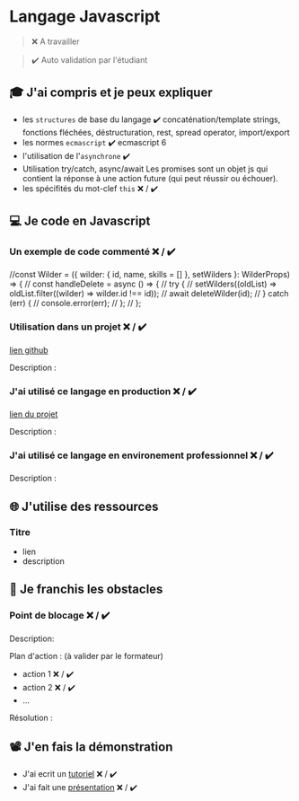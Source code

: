 # Langage Javascript

> ❌ A travailler

> ✔️ Auto validation par l'étudiant

## 🎓 J'ai compris et je peux expliquer

- les `structures` de base du langage ✔️
concaténation/template strings, fonctions fléchées, déstructuration, rest, spread operator, import/export
- les normes `ecmascript` ✔️
ecmascript 6
- l'utilisation de l'`asynchrone` ✔️
- Utilisation try/catch, async/await
Les promises sont un objet js qui contient la réponse à une action future (qui peut réussir ou échouer). 
- les spécifités du mot-clef `this` ❌ / ✔️

## 💻 Je code en Javascript

### Un exemple de code commenté ❌ / ✔️

//const Wilder = ({ wilder: { id, name, skills = [] }, setWilders }: WilderProps) => {
//  const handleDelete = async () => {
//    try {
//      setWilders((oldList) => oldList.filter((wilder) => wilder.id !== id));
//      await deleteWilder(id);
//    } catch (err) {
//      console.error(err);
//    };
//  }; 

### Utilisation dans un projet ❌ / ✔️

[lien github](...)

Description :

### J'ai utilisé ce langage en production ❌ / ✔️

[lien du projet](...)

Description :

### J'ai utilisé ce langage en environement professionnel ❌ / ✔️

Description :

## 🌐 J'utilise des ressources

### Titre

- lien
- description

## 🚧 Je franchis les obstacles

### Point de blocage ❌ / ✔️

Description:

Plan d'action : (à valider par le formateur)

- action 1 ❌ / ✔️
- action 2 ❌ / ✔️
- ...

Résolution :

## 📽️ J'en fais la démonstration

- J'ai ecrit un [tutoriel](...) ❌ / ✔️
- J'ai fait une [présentation](...) ❌ / ✔️

